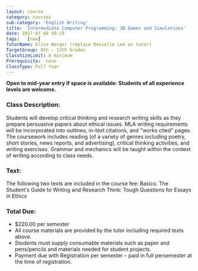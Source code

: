 ```yaml
---
layout: course
category: courses
sub-category: 'English Writing'
title: 'Intermediate Computer Programming: 3D Games and Simulations'
date: 2017-07-08 00:19
tags:   [new]
TutorName: Elise Werger (replace Danielle Lee as tutor)TargetGroup: 9th – 12th GradesClassSizeLimit: 6 minimumPrerequisite:  noneClassType: Full Year
---
```

**Open to mid-year entry if space is available: Students of all experience levels are welcome.**### Class Description: 
Students will develop critical thinking and research writing skills as they prepare persuasive papers about ethical issues. MLA writing requirements will be incorporated into outlines, in-text citations, and "works cited" pages. The coursework includes reading (of a variety of genres including poetry, short stories, news reports, and advertising), critical thinking activities, and writing exercises. Grammar and mechanics will be taught within the context of writing according to class needs.

### Text:The following two texts are included in the course fee:Basics: The Student's Guide to Writing and ResearchThink: Tough Questions for Essays in Ethics### Total Due:* $220.00 per semester* All course materials are provided by the tutor includingrequired texts above.* Students must supply consumable materials such as paper andpens/pencils and materials needed for student projects.* Payment due with Registration per semester – paid in full persemester at the time of registration.